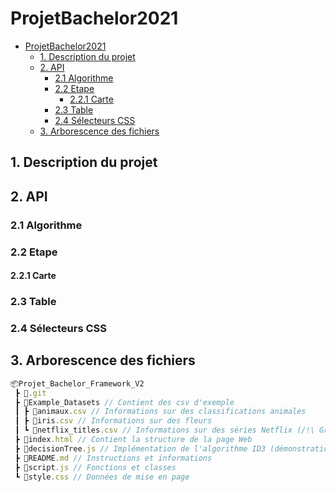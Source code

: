 # ProjetBachelor2021
- [ProjetBachelor2021](#projetbachelor2021)
  - [1. Description du projet](#1-description-du-projet)
  - [2. API](#2-api)
    - [2.1 Algorithme](#21-algorithme)
    - [2.2 Etape](#22-etape)
      - [2.2.1 Carte](#221-carte)
    - [2.3 Table](#23-table)
    - [2.4 Sélecteurs CSS](#24-sélecteurs-css)
  - [3. Arborescence des fichiers](#3-arborescence-des-fichiers)

## 1. Description du projet
## 2. API
### 2.1 Algorithme
### 2.2 Etape
#### 2.2.1 Carte
### 2.3 Table
### 2.4 Sélecteurs CSS
## 3. Arborescence des fichiers
```js
📦Projet_Bachelor_Framework_V2
 ┣ 📂.git
 ┣ 📂Example_Datasets // Contient des csv d'exemple
 ┃ ┣ 📜animaux.csv // Informations sur des classifications animales
 ┃ ┣ 📜iris.csv // Informations sur des fleurs
 ┃ ┗ 📜netflix_titles.csv // Informations sur des séries Netflix (/!\ Grand fichier)
 ┣ 📜index.html // Contient la structure de la page Web
 ┣ 📜decisionTree.js // Implémentation de l'algorithme ID3 (démonstration du framework)
 ┣ 📜README.md // Instructions et informations
 ┣ 📜script.js // Fonctions et classes
 ┗ 📜style.css // Données de mise en page
 ```
